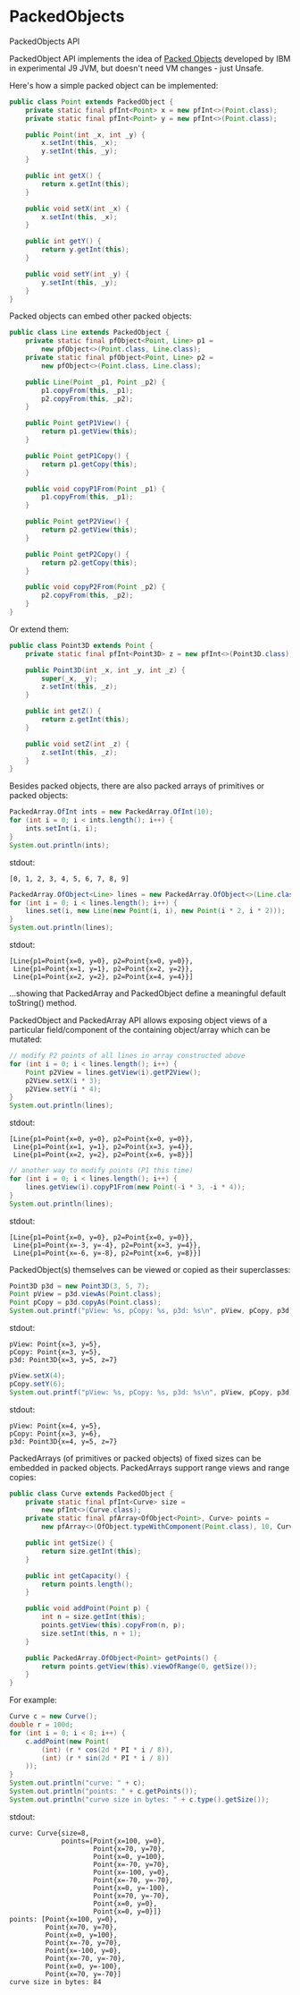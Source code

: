 # PackedObjects
PackedObjects API

PackedObject API implements the idea of
<a href="http://www.oracle.com/technetwork/java/jvmls2013sciam-2013525.pdf">Packed Objects</a>
developed by IBM in experimental J9 JVM, but doesn't need VM changes - just Unsafe.

Here's how a simple packed object can be implemented:

```Java
public class Point extends PackedObject {
    private static final pfInt<Point> x = new pfInt<>(Point.class);
    private static final pfInt<Point> y = new pfInt<>(Point.class);

    public Point(int _x, int _y) {
        x.setInt(this, _x);
        y.setInt(this, _y);
    }

    public int getX() {
        return x.getInt(this);
    }

    public void setX(int _x) {
        x.setInt(this, _x);
    }

    public int getY() {
        return y.getInt(this);
    }

    public void setY(int _y) {
        y.setInt(this, _y);
    }
}
```

Packed objects can embed other packed objects:

```Java
public class Line extends PackedObject {
    private static final pfObject<Point, Line> p1 =
        new pfObject<>(Point.class, Line.class);
    private static final pfObject<Point, Line> p2 =
        new pfObject<>(Point.class, Line.class);

    public Line(Point _p1, Point _p2) {
        p1.copyFrom(this, _p1);
        p2.copyFrom(this, _p2);
    }

    public Point getP1View() {
        return p1.getView(this);
    }

    public Point getP1Copy() {
        return p1.getCopy(this);
    }

    public void copyP1From(Point _p1) {
        p1.copyFrom(this, _p1);
    }

    public Point getP2View() {
        return p2.getView(this);
    }

    public Point getP2Copy() {
        return p2.getCopy(this);
    }

    public void copyP2From(Point _p2) {
        p2.copyFrom(this, _p2);
    }
}
```

Or extend them:

```Java
public class Point3D extends Point {
    private static final pfInt<Point3D> z = new pfInt<>(Point3D.class);

    public Point3D(int _x, int _y, int _z) {
        super(_x, _y);
        z.setInt(this, _z);
    }

    public int getZ() {
        return z.getInt(this);
    }

    public void setZ(int _z) {
        z.setInt(this, _z);
    }
}
```

Besides packed objects, there are also packed arrays of primitives or packed objects:

```Java
PackedArray.OfInt ints = new PackedArray.OfInt(10);
for (int i = 0; i < ints.length(); i++) {
    ints.setInt(i, i);
}
System.out.println(ints);
```
stdout:
```
[0, 1, 2, 3, 4, 5, 6, 7, 8, 9]
```

```Java
PackedArray.OfObject<Line> lines = new PackedArray.OfObject<>(Line.class, 3);
for (int i = 0; i < lines.length(); i++) {
    lines.set(i, new Line(new Point(i, i), new Point(i * 2, i * 2)));
}
System.out.println(lines);
```
stdout:
```
[Line{p1=Point{x=0, y=0}, p2=Point{x=0, y=0}},
 Line{p1=Point{x=1, y=1}, p2=Point{x=2, y=2}},
 Line{p1=Point{x=2, y=2}, p2=Point{x=4, y=4}}]
```

...showing that PackedArray and PackedObject define a meaningful default
toString() method.

PackedObject and PackedArray API allows exposing object views of a particular
field/component of the containing object/array which can be mutated:

```Java
// modify P2 points of all lines in array constructed above
for (int i = 0; i < lines.length(); i++) {
    Point p2View = lines.getView(i).getP2View();
    p2View.setX(i * 3);
    p2View.setY(i * 4);
}
System.out.println(lines);
```
stdout:
```
[Line{p1=Point{x=0, y=0}, p2=Point{x=0, y=0}},
 Line{p1=Point{x=1, y=1}, p2=Point{x=3, y=4}},
 Line{p1=Point{x=2, y=2}, p2=Point{x=6, y=8}}]
```

```Java
// another way to modify points (P1 this time)
for (int i = 0; i < lines.length(); i++) {
    lines.getView(i).copyP1From(new Point(-i * 3, -i * 4));
}
System.out.println(lines);
```
stdout:
```
[Line{p1=Point{x=0, y=0}, p2=Point{x=0, y=0}},
 Line{p1=Point{x=-3, y=-4}, p2=Point{x=3, y=4}},
 Line{p1=Point{x=-6, y=-8}, p2=Point{x=6, y=8}}]
```

PackedObject(s) themselves can be viewed or copied as their superclasses:

```Java
Point3D p3d = new Point3D(3, 5, 7);
Point pView = p3d.viewAs(Point.class);
Point pCopy = p3d.copyAs(Point.class);
System.out.printf("pView: %s, pCopy: %s, p3d: %s\n", pView, pCopy, p3d);
```
stdout:
```
pView: Point{x=3, y=5},
pCopy: Point{x=3, y=5},
p3d: Point3D{x=3, y=5, z=7}
```

```Java
pView.setX(4);
pCopy.setY(6);
System.out.printf("pView: %s, pCopy: %s, p3d: %s\n", pView, pCopy, p3d);
```
stdout:
```
pView: Point{x=4, y=5},
pCopy: Point{x=3, y=6},
p3d: Point3D{x=4, y=5, z=7}
```

PackedArrays (of primitives or packed objects) of fixed sizes can be embedded in
packed objects. PackedArrays support range views and range copies:

```Java
public class Curve extends PackedObject {
    private static final pfInt<Curve> size =
        new pfInt<>(Curve.class);
    private static final pfArray<OfObject<Point>, Curve> points =
        new pfArray<>(OfObject.typeWithComponent(Point.class), 10, Curve.class);

    public int getSize() {
        return size.getInt(this);
    }

    public int getCapacity() {
        return points.length();
    }

    public void addPoint(Point p) {
        int n = size.getInt(this);
        points.getView(this).copyFrom(n, p);
        size.setInt(this, n + 1);
    }

    public PackedArray.OfObject<Point> getPoints() {
        return points.getView(this).viewOfRange(0, getSize());
    }
}
```

For example:

```Java
Curve c = new Curve();
double r = 100d;
for (int i = 0; i < 8; i++) {
    c.addPoint(new Point(
        (int) (r * cos(2d * PI * i / 8)),
        (int) (r * sin(2d * PI * i / 8))
    ));
}
System.out.println("curve: " + c);
System.out.println("points: " + c.getPoints());
System.out.println("curve size in bytes: " + c.type().getSize());
```
stdout:
```
curve: Curve{size=8,
             points=[Point{x=100, y=0},
                     Point{x=70, y=70},
                     Point{x=0, y=100},
                     Point{x=-70, y=70},
                     Point{x=-100, y=0},
                     Point{x=-70, y=-70},
                     Point{x=0, y=-100},
                     Point{x=70, y=-70},
                     Point{x=0, y=0},
                     Point{x=0, y=0}]}
points: [Point{x=100, y=0},
         Point{x=70, y=70},
         Point{x=0, y=100},
         Point{x=-70, y=70},
         Point{x=-100, y=0},
         Point{x=-70, y=-70},
         Point{x=0, y=-100},
         Point{x=70, y=-70}]
curve size in bytes: 84
```
